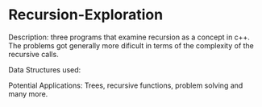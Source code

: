 # Recursion-Exploration
Description:
three programs that examine recursion as a concept in c++.  The problems got generally more dificult in terms of the complexity of the recursive calls.  


Data Structures used:





Potential Applications:
Trees, recursive functions, problem solving and many more.
